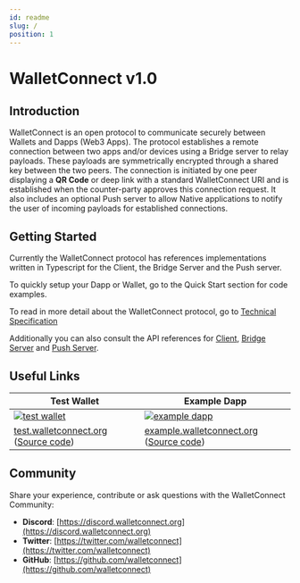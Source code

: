 ```yaml
---
id: readme
slug: /
position: 1
---
```


# WalletConnect v1.0

## Introduction

WalletConnect is an open protocol to communicate securely between Wallets and Dapps \(Web3 Apps\). The protocol establishes a remote connection between two apps and/or devices using a Bridge server to relay payloads. These payloads are symmetrically encrypted through a shared key between the two peers. The connection is initiated by one peer displaying a **QR Code** or deep link with a standard WalletConnect URI and is established when the counter-party approves this connection request. It also includes an optional Push server to allow Native applications to notify the user of incoming payloads for established connections.

## Getting Started

Currently the WalletConnect protocol has references implementations written in Typescript for the Client, the Bridge Server and the Push server.

To quickly setup your Dapp or Wallet, go to the Quick Start section for code examples.

To read in more detail about the WalletConnect protocol, go to [Technical Specification](specs/readme.md)

Additionally you can also consult the API references for [Client](client-api.md), [Bridge Server](bridge-server.md) and [Push Server](push-server.md).

## Useful Links

| **Test Wallet** | **Example Dapp** |
| --------------- | --------------- |
| [![test wallet](/assets-1.0/img_3394.jpg)](https://test.walletconnect.org) | [![example dapp](/assets-1.0/screenshot-2019-01-31-16.52.57.png)](https://example.walletconnect.org) |
| [test.walletconnect.org](https://test.walletconnect.org) \([Source code](https://github.com/WalletConnect/walletconnect-test-wallet)\) | [example.walletconnect.org](https://example.walletconnect.org) \([Source code](https://github.com/WalletConnect/walletconnect-example-dapp)\) |

## Community

Share your experience, contribute or ask questions with the WalletConnect Community:

- **Discord**: [https://discord.walletconnect.org](https://discord.walletconnect.org)
- **Twitter**: [https://twitter.com/walletconnect](https://twitter.com/walletconnect)
- **GitHub**: [https://github.com/walletconnect](https://github.com/walletconnect)
